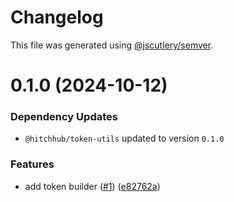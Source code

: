 # Changelog

This file was generated using [@jscutlery/semver](https://github.com/jscutlery/semver).

# 0.1.0 (2024-10-12)

### Dependency Updates

* `@hitchhub/token-utils` updated to version `0.1.0`

### Features

* add token builder ([#1](https://github.com/hitchhubio/hitchhub/issues/1)) ([e82762a](https://github.com/hitchhubio/hitchhub/commit/e82762aa3fce38a69a775f8236d321f1d1e11c25))
